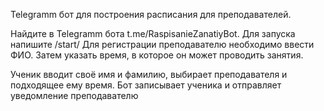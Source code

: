 Telegramm бот для построения расписания для преподавателей.

Найдите в Telegramm бота t.me/RaspisanieZanatiyBot. Для запуска напишите /start/
Для регистрации преподавателю необходимо ввести ФИО. Затем указать время, в которое он может проводить занятия.

Ученик вводит своё имя и фамилию, выбирает преподавателя и подходящее ему время.
Бот записывает ученика и отправляет уведомление преподавателю
